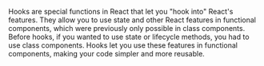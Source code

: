 Hooks are special functions in React that let you "hook into" React's features. They allow you to use state and other React features in functional components, which were previously only possible in class components.
Before hooks, if you wanted to use state or lifecycle methods, you had to use class components. Hooks let you use these features in functional components, making your code simpler and more reusable.

